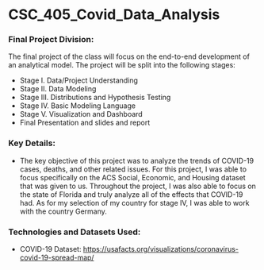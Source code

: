 # CSC_405_Covid_Data_Analysis

### Final Project Division: 
The final project of the class will focus on the end-to-end development of an analytical model. The project will be split  into the following stages: 
- Stage I. Data/Project Understanding
- Stage II. Data Modeling
- Stage III. Distributions and Hypothesis Testing
- Stage IV. Basic Modeling Language
- Stage V. Visualization and Dashboard
- Final Presentation and slides and report

### Key Details:
- The key objective of this project was to analyze the trends of COVID-19 cases, deaths, and other related issues. For this project, I was able to focus specifically on the ACS Social, Economic, and Housing dataset that was given to us. Throughout the project, I was also able to focus on the state of Florida and truly analyze all of the effects that COVID-19 had. As for my selection of my country for stage IV, I was able to work with the country Germany.

### Technologies and Datasets Used: 
- COVID-19 Dataset: https://usafacts.org/visualizations/coronavirus-covid-19-spread-map/ 
